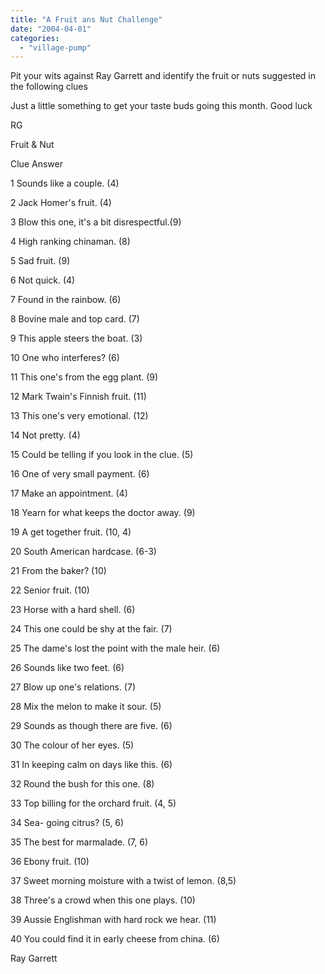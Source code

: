```yaml
---
title: "A Fruit ans Nut Challenge"
date: "2004-04-01"
categories: 
  - "village-pump"
---
```


Pit your wits against Ray Garrett and identify the fruit or nuts suggested in the following clues

Just a little something to get your taste buds going this month. Good luck

RG

Fruit & Nut

Clue Answer

1 Sounds like a couple. (4)

2 Jack Homer's fruit. (4)

3 Blow this one, it's a bit disrespectful.(9)

4 High ranking chinaman. (8)

5 Sad fruit. (9)

6 Not quick. (4)

7 Found in the rainbow. (6)

8 Bovine male and top card. (7)

9 This apple steers the boat. (3)

10 One who interferes? (6)

11 This one's from the egg plant. (9)

12 Mark Twain's Finnish fruit. (11)

13 This one's very emotional. (12)

14 Not pretty. (4)

15 Could be telling if you look in the clue. (5)

16 One of very small payment. (6)

17 Make an appointment. (4)

18 Yearn for what keeps the doctor away. (9)

19 A get together fruit. (10, 4)

20 South American hardcase. (6-3)

21 From the baker? (10)

22 Senior fruit. (10)

23 Horse with a hard shell. (6)

24 This one could be shy at the fair. (7)

25 The dame's lost the point with the male heir. (6)

26 Sounds like two feet. (6)

27 Blow up one's relations. (7)

28 Mix the melon to make it sour. (5)

29 Sounds as though there are five. (6)

30 The colour of her eyes. (5)

31 In keeping calm on days like this. (6)

32 Round the bush for this one. (8)

33 Top billing for the orchard fruit. (4, 5)

34 Sea- going citrus? (5, 6)

35 The best for marmalade. (7, 6)

36 Ebony fruit. (10)

37 Sweet morning moisture with a twist of lemon. (8,5)

38 Three's a crowd when this one plays. (10)

39 Aussie Englishman with hard rock we hear. (11)

40 You could find it in early cheese from china. (6)

Ray Garrett
